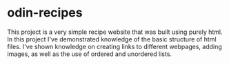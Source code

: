 # odin-recipes
This project is a very simple recipe website that was built using purely html. In this project I've demonstrated knowledge of the basic structure 
of html files. I've shown knowledge on creating links to different webpages, adding images, as well as the use of ordered and unordered lists.